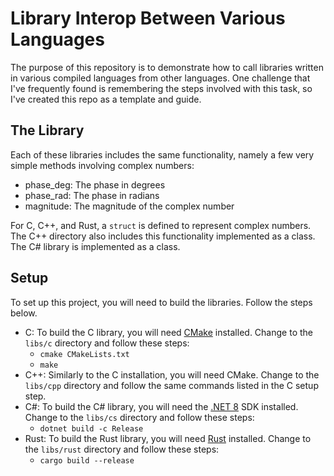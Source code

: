 # Library Interop Between Various Languages

The purpose of this repository is to demonstrate how to call libraries written in 
various compiled languages from other languages. One challenge that I've frequently
found is remembering the steps involved with this task, so I've created this repo
as a template and guide.

## The Library

Each of these libraries includes the same functionality, namely a few very simple
methods involving complex numbers:
- phase_deg: The phase in degrees
- phase_rad: The phase in radians
- magnitude: The magnitude of the complex number

For C, C++, and Rust, a `struct` is defined to represent complex numbers. The C++
directory also includes this functionality implemented as a class. The C# library
is implemented as a class.

## Setup

To set up this project, you will need to build the libraries. Follow the steps below.

- C: To build the C library, you will need [CMake](https://cmake.org/) installed. Change
  to the `libs/c` directory and follow these steps:
  - `cmake CMakeLists.txt`
  - `make`
- C++: Similarly to the C installation, you will need CMake. Change to the `libs/cpp` directory
  and follow the same commands listed in the C setup step.
- C#: To build the C# library, you will need the [.NET 8](https://dotnet.microsoft.com/en-us/download/dotnet/8.0)
  SDK installed. Change to the `libs/cs` directory and follow these steps:
  - `dotnet build -c Release`
- Rust: To build the Rust library, you will need [Rust](https://www.rust-lang.org/tools/install) installed.
  Change to the `libs/rust` directory and follow these steps:
  - `cargo build --release`